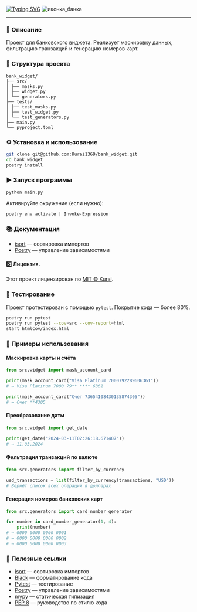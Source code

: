 [![Typing SVG](https://readme-typing-svg.herokuapp.com?color=%2336BCF7&lines=BANK+WIDGET)](https://git.io/typing-svg)
![иконка_банка](https://img.icons8.com/nolan/96/bank-building.png)

---
### 📌 Описание
Проект для банковского виджета. Реализует маскировку данных, фильтрацию транзакций и генерацию номеров карт.

### 📁 Структура проекта
```
bank_widget/
├── src/
│ ├── masks.py
│ ├── widget.py
│ └── generators.py
├── tests/
│ ├── test_masks.py
│ ├── test_widget.py
│ └── test_generators.py
├── main.py
└── pyproject.toml
```
### ⚙️ Установка и использование
```bash
git clone git@github.com:Kurai1369/bank_widget.git
cd bank_widget
poetry install
```
### ▶️ Запуск программы
```
python main.py
```
Активируйте окружение (если нужно):
```
poetry env activate | Invoke-Expression
```
### 📚 Документация
- [isort](https://pycqa.github.io/isort/) — сортировка импортов
- [Poetry](https://python-poetry.org/docs/) — управление зависимостями
#### 5️⃣ Лицензия.
Этот проект лицензирован по [MIT © Kurai](https://github.com/ryo-ma/github-profile-trophy/blob/master/LICENSE).

### 🧪 Тестирование
Проект протестирован с помощью `pytest`. Покрытие кода — более 80%.
```bash
poetry run pytest
poetry run pytest --cov=src --cov-report=html
start htmlcov/index.html
```

### 🚀 Примеры использования
#### Маскировка карты и счёта
```python
from src.widget import mask_account_card

print(mask_account_card("Visa Platinum 7000792289606361"))
# → Visa Platinum 7000 79** **** 6361

print(mask_account_card("Счет 73654108430135874305"))
# → Счет **4305
```
#### Преобразование даты
```python
from src.widget import get_date

print(get_date("2024-03-11T02:26:18.671407"))
# → 11.03.2024
```
#### Фильтрация транзакций по валюте
```python
from src.generators import filter_by_currency

usd_transactions = list(filter_by_currency(transactions, "USD"))
# Вернёт список всех операций в долларах
```
#### Генерация номеров банковских карт
```python
from src.generators import card_number_generator

for number in card_number_generator(1, 4):
    print(number)
# → 0000 0000 0000 0001
# → 0000 0000 0000 0002
# → 0000 0000 0000 0003
```

### 🔗 Полезные ссылки

- [isort](https://pycqa.github.io/isort/) — сортировка импортов
- [Black](https://black.readthedocs.io/en/stable/) — форматирование кода
- [Pytest](https://docs.pytest.org/en/latest/) — тестирование
- [Poetry](https://python-poetry.org/docs/) — управление зависимостями
- [mypy](https://mypy.readthedocs.io/en/stable/) — статическая типизация
- [PEP 8](https://pep8.org/) — руководство по стилю кода